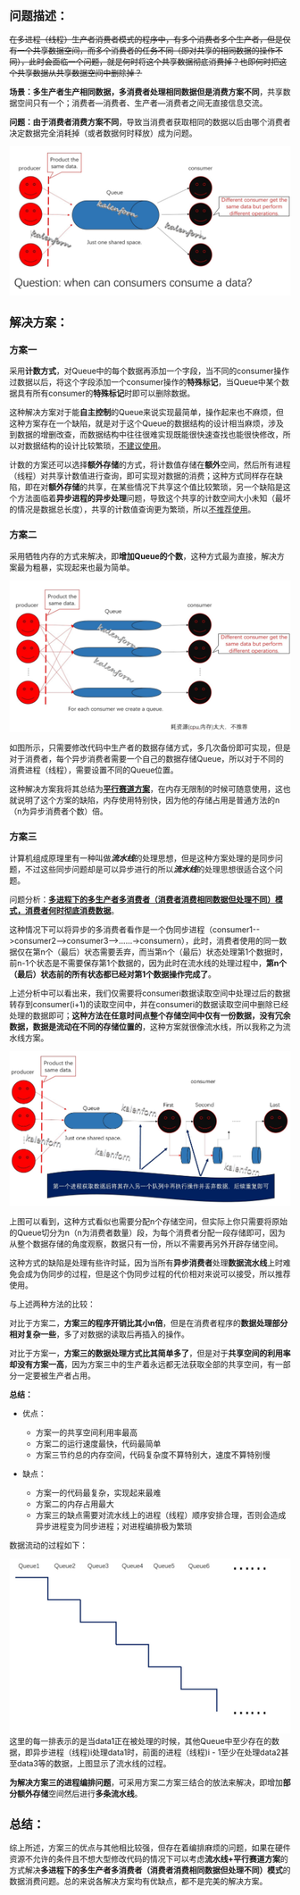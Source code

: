 ## 问题描述：

~~在多进程（线程）生产者消费者模式的程序中，有多个消费者多个生产者，但是仅有一个共享数据空间，而多个消费者的任务不同（即对共享的相同数据的操作不同），此时会面临一个问题，就是何时将这个共享数据彻底消费掉？也即何时把这个共享数据从共享数据空间中删除掉？~~

**场景：**多生产者生产相同数据，多消费者处理相同数据但是**消费方案不同**，共享数据空间只有一个；消费者—消费者、生产者—消费者之间无直接信息交流。

**问题：**由于消费者**消费方案不同**，导致当消费者获取相同的数据以后由哪个消费者决定数据完全消耗掉（或者数据何时释放）成为问题。

![问题描述](../data/question.jpg)

## 解决方案：

### 方案一

采用**计数方式**，对Queue中的每个数据再添加一个字段，当不同的consumer操作过数据以后，将这个字段添加一个consumer操作的**特殊标记**，当Queue中某个数据具有所有consumer的**特殊标记**时即可以删除数据。

这种解决方案对于能**自主控制**的Queue来说实现最简单，操作起来也不麻烦，但这种方案存在一个缺陷，就是对于这个Queue的数据结构的设计相当麻烦，涉及到数据的增删改查，而数据结构中往往很难实现既能很快速查找也能很快修改，所以对数据结构的设计比较繁琐，<u>不建议使用</u>。

计数的方案还可以选择**额外存储**的方式，将计数值存储在**额外**空间，然后所有进程（线程）对共享计数值进行查询，即可实现对数据的消费；这种方式同样存在缺陷，即在对**额外存储**的共享，在某些情况下共享这个值比较繁琐，另一个缺陷是这个方法面临着**异步进程的异步处理**问题，导致这个共享的计数空间大小未知（最坏的情况是数据总长度），共享的计数值查询更为繁琐，所以<u>不推荐使用</u>。

### 方案二

采用牺牲内存的方式来解决，即**增加Queue的个数**，这种方式最为直接，解决方案最为粗暴，实现起来也最为简单。

![增加Queue个数的解决方案](../data/nsave-solution.jpg)

如图所示，只需要修改代码中生产者的数据存储方式，多几次备份即可实现，但是对于消费者，每个异步消费者需要一个自己的数据存储Queue，所以对于不同的消费进程（线程），需要设置不同的Queue位置。

这种解决方案我将其总结为<u>**平行赛道方案**</u>，在内存无限制的时候可随意使用，这也就说明了这个方案的缺陷，内存使用特别快，因为他的存储占用是普通方法的n（n为异步消费者个数）倍。

### 方案三

计算机组成原理里有一种叫做***流水线***的处理思想，但是这种方案处理的是同步问题，不过这些同步问题却是可以异步进行的所以***流水线***的处理思想很适合这个问题。

问题分析：<u>**多进程下的多生产者多消费者（消费者消费相同数据但处理不同）模式，消费者何时彻底消费数据**</u>。

这种情况下可以将异步的多消费者看作是一个伪同步进程（consumer1-->consumer2-->consumer3-->......->consumern），此时，消费者使用的同一数据仅在第n个（最后）状态需要丢弃，而当第n个（最后）状态处理第1个数据时，前n-1个状态是不需要保存第1个数据的，因为此时在流水线的处理过程中，**第n个（最后）状态前的所有状态都已经对第1个数据操作完成了**。

上述分析中可以看出来，我们仅需要将consumeri数据读取空间中处理过后的数据转存到consumer(i+1)的读取空间中，并在consumeri的数据读取空间中删除已经处理的数据即可；**这种方法在任意时间点整个存储空间中仅有一份数据，没有冗余数据，数据是流动在不同的存储位置的**，这种方案就很像流水线，所以我称之为流水线方案。

![流水线模式](../data/assembly-line-solution.jpg)

上图可以看到，这种方式看似也需要分配n个存储空间，但实际上你只需要将原始的Queue切分为n（n为消费者数量）段，为每个消费者分配一段存储即可，因为从整个数据存储的角度观察，数据只有一份，所以不需要再另外开辟存储空间。

这种方式的缺陷是处理有些许时延，因为当所有**异步消费者**处理**数据流水线**上时难免会成为伪同步的过程，但是这个伪同步过程的代价相对来说可以接受，所以推荐使用。

与上述两种方法的比较：

对比于方案二，**方案三的程序开销比其小n倍**，但是在消费者程序的**数据处理部分相对复杂一些**，多了对数据的读取后再插入的操作。

对比于方案一，**方案三的数据处理方式比其简单多了**，但是对于**共享空间的利用率却没有方案一高**，因为方案三中的生产着永远都无法获取全部的共享空间，有一部分一定要被生产者占用。

**总结：**

+ 优点：
  + 方案一的共享空间利用率最高
  + 方案二的运行速度最快，代码最简单
  + 方案三节约总的内存空间，代码复杂度不算特别大，速度不算特别慢

+ 缺点：
  + 方案一的代码最复杂，实现起来最难
  + 方案二的内存占用最大
  + 方案三的缺点需要对流水线上的进程（线程）顺序安排合理，否则会造成异步进程变为同步进程；对进程编排极为繁琐

数据流动的过程如下：

![数据动态图](../data/assembly-line-step/step.gif)
这里的每一排表示的是当data1正在被处理的时候，其他Queue中至少存在的数据，即异步进程（线程)i处理data1时，前面的进程（线程)i - 1至少在处理data2甚至data3等的数据，上图显示了流水线的过程。

**为解决方案三的进程编排问题**，可采用方案二方案三结合的放法来解决，即增加**部分额外存储**空间然后进行**多条流水线**。

## 总结：

综上所述，方案三的优点与其他相比较强，但存在着编排麻烦的问题，如果在硬件资源不允许的条件且不想大型修改代码的情况下可以考虑**流水线+平行赛道方案**的方式解决**多进程下的多生产者多消费者（消费者消费相同数据但处理不同）模式**的数据消费问题。总的来说各解决方案均有优缺点，都不是完美的解决方案。

